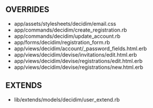 ## OVERRIDES
- app/assets/stylesheets/decidim/email.css
- app/commands/decidim/create_registration.rb
- app/commands/decidim/update_account.rb
- app/forms/decidim/registration_form.rb
- app/views/decidim/account/_password_fields.html.erb
- app/views/decidim/devise/invitations/edit.html.erb
- app/views/decidim/devise/registrations/edit.html.erb
- app/views/decidim/devise/registrations/new.html.erb

## EXTENDS
- lib/extends/models/decidim/user_extend.rb
